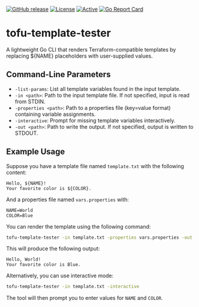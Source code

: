 [![GitHub release](https://img.shields.io/github/release/UnitVectorY-Labs/tofu-template-tester.svg)](https://github.com/UnitVectorY-Labs/tofu-template-tester/releases/latest) [![License](https://img.shields.io/badge/license-MIT-blue)](https://opensource.org/licenses/MIT) [![Active](https://img.shields.io/badge/Status-Active-green)](https://guide.unitvectorylabs.com/bestpractices/status/#active) [![Go Report Card](https://goreportcard.com/badge/github.com/UnitVectorY-Labs/tofu-template-tester)](https://goreportcard.com/report/github.com/UnitVectorY-Labs/tofu-template-tester)

# tofu-template-tester

A lightweight Go CLI that renders Terraform-compatible templates by replacing ${NAME} placeholders with user-supplied values.

## Command-Line Parameters

*   `-list-params`: List all template variables found in the input template.
*   `-in <path>`: Path to the input template file. If not specified, input is read from STDIN.
*   `-properties <path>`: Path to a properties file (key=value format) containing variable assignments.
*   `-interactive`: Prompt for missing template variables interactively.
*   `-out <path>`: Path to write the output. If not specified, output is written to STDOUT.

## Example Usage

Suppose you have a template file named `template.txt` with the following content:

```
Hello, ${NAME}!
Your favorite color is ${COLOR}.
```

And a properties file named `vars.properties` with:

```
NAME=World
COLOR=Blue
```

You can render the template using the following command:

```bash
tofu-template-tester -in template.txt -properties vars.properties -out output.txt
```

This will produce the following output:

```
Hello, World!
Your favorite color is Blue.
```

Alternatively, you can use interactive mode:

```bash
tofu-template-tester -in template.txt -interactive
```

The tool will then prompt you to enter values for `NAME` and `COLOR`.
